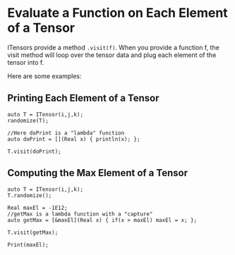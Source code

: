 # Evaluate a Function on Each Element of a Tensor

ITensors provide a method `.visit(f)`. When you 
provide a function f, the visit method will loop over 
the tensor data and plug each element of the tensor into f.

Here are some examples:

## Printing Each Element of a Tensor

    auto T = ITensor(i,j,k);
    randomize(T);

    //Here doPrint is a "lambda" function
    auto doPrint = [](Real x) { println(x); };

    T.visit(doPrint);

## Computing the Max Element of a Tensor

    auto T = ITensor(i,j,k);
    T.randomize();

    Real maxEl = -1E12;
    //getMax is a lambda function with a "capture"
    auto getMax = [&maxEl](Real x) { if(x > maxEl) maxEl = x; };

    T.visit(getMax);

    Print(maxEl);
